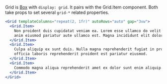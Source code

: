 Grid is [Box](../Box/Box.md) with `display: grid`. It pairs with the Grid.Item component. Both take props to set several `grid-*` related properties.

```jsx
<Grid templateColumns="repeat(2, 1fr)" autoRows="auto" gap="3vw">
  <Grid.Item>
    Non proident duis cupidatat veniam ea. Lorem esse ullamco do velit voluptate
    anim eiusmod pariatur aute ullamco est. Magna incididunt elit dolor quis
  </Grid.Item>
  <Grid.Item>
    Culpa aliquip ex sunt duis. Nulla magna reprehenderit fugiat in proident
    officia laboris reprehenderit proident est pariatur eiusmod.
  </Grid.Item>
  <Grid.Item>
    Commodo magna aliqua reprehenderit amet ex dolor sunt enim aliquip. Nulla
  </Grid.Item>
</Grid>
```
